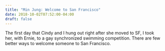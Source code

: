 ```yaml
---
title: "Min Jung: Welcome to San Francisco"
date: 2018-10-02T07:52:00-04:00
draft: false
---
```


The first day that Cindy and I hung out right after she moved to SF, I took her, with Ernie, to a gay synchronized swimming competition.  There are few better ways to welcome someone to San Francisco.

